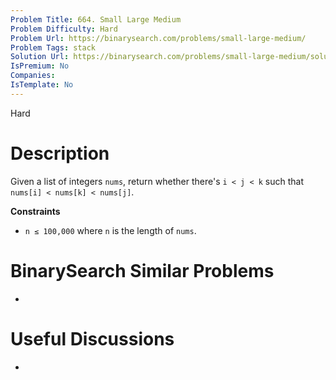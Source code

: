 ```yaml
---
Problem Title: 664. Small Large Medium
Problem Difficulty: Hard
Problem Url: https://binarysearch.com/problems/small-large-medium/
Problem Tags: stack
Solution Url: https://binarysearch.com/problems/small-large-medium/solutions/
IsPremium: No
Companies: 
IsTemplate: No
---
```


<span style="color: ;">Hard</span>

# Description

Given a list of integers `nums`, return whether there's `i < j < k` such that `nums[i] < nums[k] < nums[j]`.

**Constraints**

- `n ≤ 100,000` where `n` is the length of `nums`.

# BinarySearch Similar Problems

- []()

# Useful Discussions

- []()
